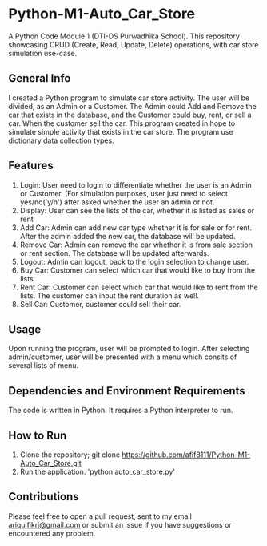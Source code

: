 # Python-M1-Auto_Car_Store
A Python Code Module 1 (DTI-DS Purwadhika School). This repository showcasing CRUD (Create, Read, Update, Delete) operations, with car store simulation use-case.
## General Info
I created a Python program to simulate car store activity. The user will be divided, as an Admin or a Customer. The Admin could Add and Remove the car that exists in the database, and the Customer could buy, rent, or sell a car. When the customer sell the car. This program created in hope to simulate simple activity that exists in the car store. The program use dictionary data collection types.
## Features
1. Login: User need to login to differentiate whether the user is an Admin or Customer. (For simulation purposes, user just need to select yes/no('y/n') after asked whether the user an admin or not.
2. Display: User can see the lists of the car, whether it is listed as sales or rent
3. Add Car: Admin can add new car type whether it is for sale or for rent. After the admin added the new car, the database will be updated.
4. Remove Car: Admin can remove the car whether it is from sale section or rent section. The database will be updated afterwards.
5. Logout: Admin can logout, back to the login selection to change user.
6. Buy Car: Customer can select which car that would like to buy from the lists
7. Rent Car: Customer can select which car that would like to rent from the lists. The customer can input the rent duration as well.
8. Sell Car: Customer, customer could sell their car.
## Usage
Upon running the program, user will be prompted to login. After selecting admin/customer, user will be presented with a menu which consits of several lists of menu.
## Dependencies and Environment Requirements
The code is written in Python. It requires a Python interpreter to run.
## How to Run
1. Clone the repository;
git clone https://github.com/afif8111/Python-M1-Auto_Car_Store.git
2. Run the application.
'python auto_car_store.py'
## Contributions
Please feel free to open a pull request, sent to my email ariqulfikri@gmail.com or submit an issue if you have suggestions or encountered any problem.
